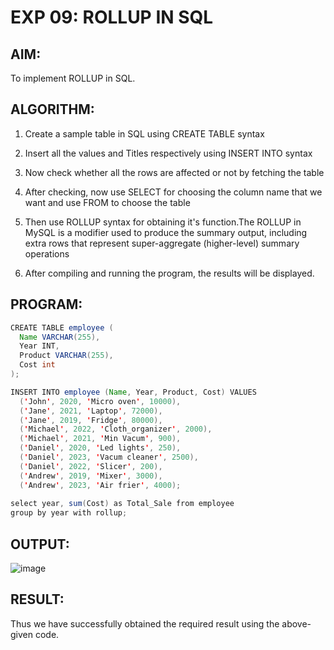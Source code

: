 # EXP 09: ROLLUP IN SQL

## AIM:
To implement ROLLUP in SQL.
## ALGORITHM:
1. Create a sample table in SQL using CREATE TABLE syntax

2. Insert all the values and Titles respectively using INSERT INTO syntax

3. Now check whether all the rows are affected or not by fetching the table

4. After checking, now use SELECT for choosing the column name that we want and use FROM to choose the table

5. Then use ROLLUP syntax for obtaining it's function.The ROLLUP in MySQL is a modifier used to produce the summary output, including extra rows that represent super-aggregate (higher-level) summary operations

6. After compiling and running the program, the results will be displayed.

## PROGRAM:
```java
CREATE TABLE employee (
  Name VARCHAR(255),
  Year INT,
  Product VARCHAR(255),
  Cost int
);

INSERT INTO employee (Name, Year, Product, Cost) VALUES
  ('John', 2020, 'Micro oven', 10000),
  ('Jane', 2021, 'Laptop', 72000),
  ('Jane', 2019, 'Fridge', 80000),
  ('Michael', 2022, 'Cloth_organizer', 2000),
  ('Michael', 2021, 'Min Vacum', 900),
  ('Daniel', 2020, 'Led lights', 250),
  ('Daniel', 2023, 'Vacum cleaner', 2500),
  ('Daniel', 2022, 'Slicer', 200),
  ('Andrew', 2019, 'Mixer', 3000),
  ('Andrew', 2023, 'Air frier', 4000);
  
select year, sum(Cost) as Total_Sale from employee
group by year with rollup;
```
## OUTPUT:
![image](https://github.com/gpavithra673/Exp_09_Implementation_of_ROLLUP/assets/93427264/2549515e-c8a9-4d64-afc7-4b1f2a6b69a7)

## RESULT:
Thus we have successfully obtained the required result using the above-given code.
